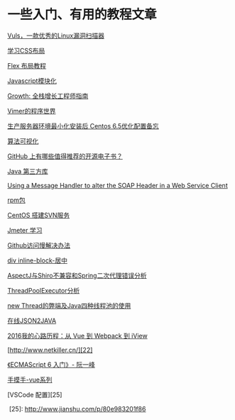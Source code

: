 # 一些入门、有用的教程文章

[Vuls，一款优秀的Linux漏洞扫描器][1]

[学习CSS布局][2]

[Flex 布局教程][3]

[Javascript模块化][4]

[Growth: 全栈增长工程师指南][5]

[Vimer的程序世界][6]

[生产服务器环境最小化安装后 Centos 6.5优化配置备忘][7]

[算法可视化][8]

[GitHub 上有哪些值得推荐的开源电子书？][9]

[Java 第三方库][10]

[Using a Message Handler to alter the SOAP Header in a Web Service Client][11]

[rpm包][12]

[CentOS 搭建SVN服务][13]

[Jmeter 学习][14]

[Github访问慢解决办法][15]

[div inline-block-居中][16]

[AspectJ与Shiro不兼容和Spring二次代理错误分析][17]

[ThreadPoolExecutor分析][18]

[new Thread的弊端及Java四种线程池的使用][19]

[在线JSON2JAVA][20]

[2016我的心路历程：从 Vue 到 Webpack 到 iView][21]

[http://www.netkiller.cn/][22]

[《ECMAScript 6 入门》- 阮一峰][23]

[手摸手-vue系列][24]

[VSCode 配置][25]

  [1]: http://www.freebuf.com/sectool/101408.html?ref=myread
  [2]: http://zh.learnlayout.com/
  [3]: http://www.ruanyifeng.com/blog/2015/07/flex-grammar.html
  [4]: http://www.ruanyifeng.com/blog/2012/10/javascript_module.html
  [5]: http://growth.phodal.com/
  [6]: http://www.vimer.cn/
  [7]: http://www.lvtao.net/server/centos-server-setup.html
  [8]: http://jasonpark.me/AlgorithmVisualizer/
  [9]: http://www.zhihu.com/question/38836382?sort=created
  [10]: http://www.oschina.net/news/73316/java-programmers-must-know-third-party-libraries
  [11]: http://www.javadb.com/using-a-message-handler-to-alter-the-soap-header-in-a-web-service-client/
  [12]: http://rpmfind.net/
  [13]: http://www.cnblogs.com/vijayfly/p/5711962.html
  [14]: http://www.cnblogs.com/yangxia-test/p/3964881.html
  [15]: https://segmentfault.com/a/1190000004171536
  [16]: http://www.cnblogs.com/olafff/p/5103775.html
  [17]: http://alanli7991.github.io/2016/10/21/%E5%88%87%E9%9D%A2%E7%BC%96%E7%A8%8B%E4%B8%89AspectJ%E4%B8%8EShiro%E4%B8%8D%E5%85%BC%E5%AE%B9%E5%92%8CSpring%E4%BA%8C%E6%AC%A1%E4%BB%A3%E7%90%86%E9%94%99%E8%AF%AF%E5%88%86%E6%9E%90/?utm_source=tuicool&utm_medium=referral

  [18]: http://songzi0206.iteye.com/category/184239
  [19]: http://www.trinea.cn/android/java-android-thread-pool/
  [20]: http://www.jsons.cn/json2java/
  [21]: http://cnodejs.org/topic/58806abd5d4612c33919e86b
  [22]: http://www.netkiller.cn/
  [23]: http://es6.ruanyifeng.com/#README
  [24]: https://segmentfault.com/a/1190000009275424
  [25]: http://www.jianshu.com/p/80e983201f86
